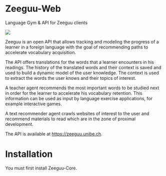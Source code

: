 # Zeeguu-Web
Language Gym &amp; API for Zeeguu clients 

[<img src="https://travis-ci.org/mircealungu/Zeeguu-API.svg?branch=master">](https://travis-ci.org/mircealungu/Zeeguu-Web/builds)

Zeeguu is an open API that allows tracking and modeling the progress of a learner in a foreign language with the goal of recommending paths to accelerate vocabulary acquisition.

The API offers translations for the words that a learner encounters in his readings. The history of the translated words and their context is saved and used to build a dynamic model of the user knowledge. The context is used to extract the words the user knows and their topics of interest.

A teacher agent recommends the most important words to be studied next in order for the learner to accelerate his vocabulary retention. This information can be used as input by language exercise applications, for example interactive games.

A text recommender agent crawls websites of interest to the user and recommend materials to read which are in the zone of proximal development.

The API is available at https://zeeguu.unibe.ch.

# Installation
You must first install Zeeguu-Core. 
